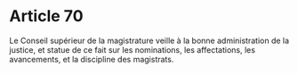 # Article 70

Le Conseil supérieur de la magistrature veille à la bonne administration de la justice,
et statue de ce fait sur les nominations, les affectations, les avancements, et la
discipline des magistrats.